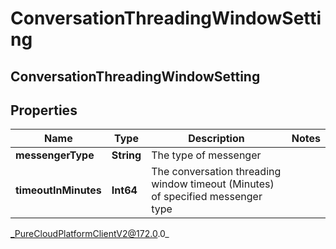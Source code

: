 # ConversationThreadingWindowSetting

## ConversationThreadingWindowSetting

## Properties

|Name | Type | Description | Notes|
|------------ | ------------- | ------------- | -------------|
| **messengerType** | **String** | The type of messenger | |
| **timeoutInMinutes** | **Int64** | The conversation threading window timeout (Minutes) of specified messenger type | |



_PureCloudPlatformClientV2@172.0.0_
